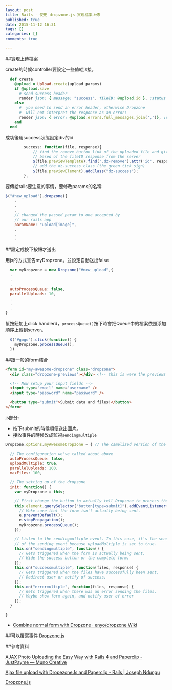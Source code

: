 ```yaml
---
layout: post
title: Rails - 使用 dropzone.js 實現檔案上傳
published: true
date: 2015-11-12 16:31
tags: []
categories: []
comments: true

---
```

##實現上傳檔案

create的時候controller要設定一些值給js接。

```rb
  def create
    @upload = Upload.create(upload_params)
    if @upload.save
      # send success header
      render json: { message: "success", fileID: @upload.id }, :status => 200
    else
      #  you need to send an error header, otherwise Dropzone
      #  will not interpret the response as an error:
      render json: { error: @upload.errors.full_messages.join(',')}, :status => 400
    end     
  end

```

成功後用success狀態設定div的id

```js
		success: function(file, response){
			// find the remove button link of the uploaded file and give it an id
			// based of the fileID response from the server
			$(file.previewTemplate).find('.dz-remove').attr('id', response.fileID);
			// add the dz-success class (the green tick sign)
			$(file.previewElement).addClass("dz-success");
		},
```

要傳給rails要注意的事情，要修改params的名稱

```js
$("#new_upload").dropzone({
	.
	.
	.
	// changed the passed param to one accepted by
	// our rails app
	paramName: "upload[image]",
	.
	.
	.
```

##設定成按下按鈕才送出

用js的方式宣告myDropzone。並設定自動送出false
```js
  var myDropzone = new Dropzone("#new_upload",{
  .
  .
  .
  autoProcessQueue: false,
  parallelUploads: 10,
  .
  .
  .
}
```

幫按鈕加上click handlerd，`processQueue()`按下時會把Queue中的檔案依照添加順序上傳到server。

```js
  $("#gogo").click(function() {
    myDropzone.processQueue();
  })
```

##跟一般的form結合

```html
<form id="my-awesome-dropzone" class="dropzone">
  <div class="dropzone-previews"></div> <!-- this is were the previews should be shown. -->

  <!-- Now setup your input fields -->
  <input type="email" name="username" />
  <input type="password" name="password" />

  <button type="submit">Submit data and files!</button>
</form>
```

js部分:
- 按下submit的時候順便送出圖片。
- 接收事件的時候改成監視`sendingmultiple`

```js
Dropzone.options.myAwesomeDropzone = { // The camelized version of the ID of the form element

  // The configuration we've talked about above
  autoProcessQueue: false,
  uploadMultiple: true,
  parallelUploads: 100,
  maxFiles: 100,

  // The setting up of the dropzone
  init: function() {
    var myDropzone = this;

    // First change the button to actually tell Dropzone to process the queue.
    this.element.querySelector("button[type=submit]").addEventListener("click", function(e) {
      // Make sure that the form isn't actually being sent.
      e.preventDefault();
      e.stopPropagation();
      myDropzone.processQueue();
    });

    // Listen to the sendingmultiple event. In this case, it's the sendingmultiple event instead
    // of the sending event because uploadMultiple is set to true.
    this.on("sendingmultiple", function() {
      // Gets triggered when the form is actually being sent.
      // Hide the success button or the complete form.
    });
    this.on("successmultiple", function(files, response) {
      // Gets triggered when the files have successfully been sent.
      // Redirect user or notify of success.
    });
    this.on("errormultiple", function(files, response) {
      // Gets triggered when there was an error sending the files.
      // Maybe show form again, and notify user of error
    });
  }

}
```

* [Combine normal form with Dropzone · enyo/dropzone Wiki](https://github.com/enyo/dropzone/wiki/Combine-normal-form-with-Dropzone)


##可以覆寫事件
[Dropzone.js](http://www.dropzonejs.com/#events)

##參考資料

[AJAX Photo Uploading the Easy Way with Rails 4 and Paperclip - JustPayme — Muno Creative](http://www.munocreative.com/nerd-notes/justpayme)

[Ajax file upload with DropezoneJs and Paperclip - Rails | Joseph Ndungu](http://josephndungu.com/tutorials/ajax-file-upload-with-dropezonejs-and-paperclip-rails)


[Dropzone.js](http://www.dropzonejs.com/)


